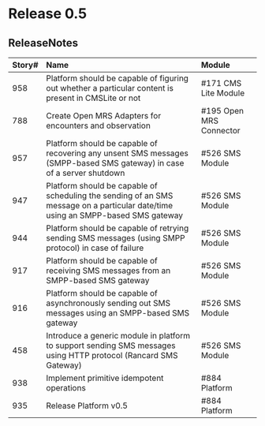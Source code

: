 # Release 0.5 #

## ReleaseNotes ##

| **Story#** | **Name** | **Module** |
|:-----------|:---------|:-----------|
| 958        | Platform should be capable of figuring out whether a particular content is present in CMSLite or not | #171 CMS Lite Module |
| 788        | Create Open MRS Adapters for encounters and observation | #195 Open MRS Connector |
| 957        | Platform should be capable of recovering any unsent SMS messages (SMPP-based SMS gateway) in case of a server shutdown | #526 SMS Module |
| 947        | Platform should be capable of scheduling the sending of an SMS message on a particular date/time using an SMPP-based SMS gateway | #526 SMS Module |
| 944        | Platform should be capable of retrying sending SMS messages (using SMPP protocol) in case of failure | #526 SMS Module |
| 917        | Platform should be capable of receiving SMS messages from an SMPP-based SMS gateway | #526 SMS Module |
| 916        | Platform should be capable of asynchronously sending out SMS messages using an SMPP-based SMS gateway | #526 SMS Module |
| 458        | Introduce a generic module in platform to support sending SMS messages using HTTP protocol (Rancard SMS Gateway) | #526 SMS Module |
| 938        | Implement primitive idempotent operations | #884 Platform |
| 935        | Release Platform v0.5 | #884 Platform |